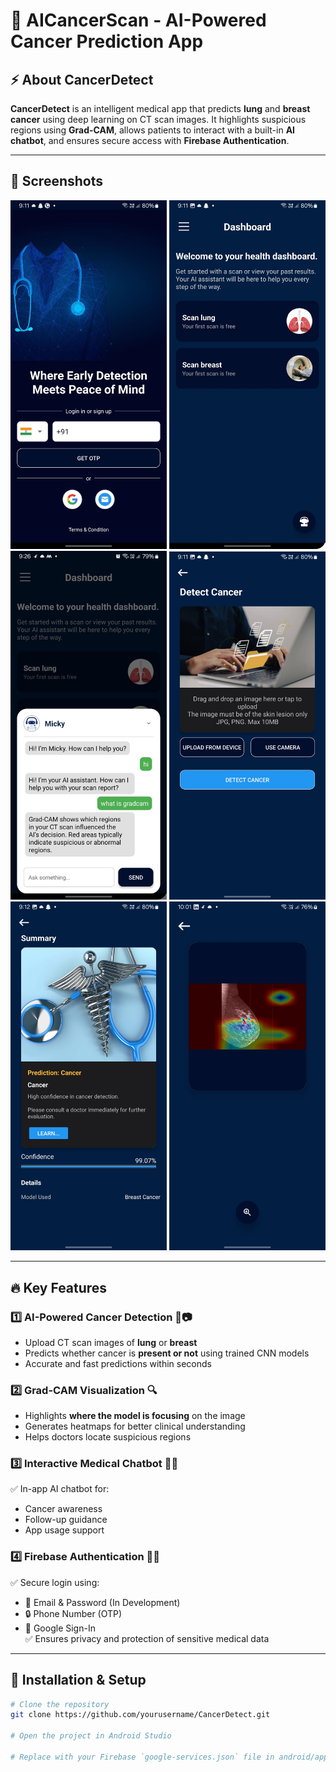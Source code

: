 # 🧠 AICancerScan - AI-Powered Cancer Prediction App

## ⚡ About CancerDetect  
**CancerDetect** is an intelligent medical app that predicts **lung** and **breast cancer** using deep learning on CT scan images. It highlights suspicious regions using **Grad-CAM**, allows patients to interact with a built-in **AI chatbot**, and ensures secure access with **Firebase Authentication**.

---

## 📸 Screenshots  
<img src="https://github.com/NishantK04/AI-Cancer-Scan/blob/main/login.jpg" width="250"> <img src="https://github.com/NishantK04/AI-Cancer-Scan/blob/main/home.jpg" width="250"> <img src="https://github.com/NishantK04/AI-Cancer-Scan/blob/main/chatBot.jpg" width="250"> <img src="https://github.com/NishantK04/AI-Cancer-Scan/blob/main/breastcanceroption.jpg" width="250">  <img src="https://github.com/NishantK04/AI-Cancer-Scan/blob/main/result.jpg" width="250"> <img src="https://github.com/NishantK04/AI-Cancer-Scan/blob/main/gradcam.jpg" width="250">

---

## 🔥 Key Features

### 1️⃣ **AI-Powered Cancer Detection** 🧬📷  
- Upload CT scan images of **lung** or **breast**  
- Predicts whether cancer is **present or not** using trained CNN models
- Accurate and fast predictions within seconds

### 2️⃣ **Grad-CAM Visualization** 🔍  
- Highlights **where the model is focusing** on the image  
- Generates heatmaps for better clinical understanding  
- Helps doctors locate suspicious regions

### 3️⃣ **Interactive Medical Chatbot** 🤖💬  
✅ In-app AI chatbot for:  
   - Cancer awareness  
   - Follow-up guidance  
   - App usage support  

### 4️⃣ **Firebase Authentication** 🔐📲  
✅ Secure login using:  
   - 📧 Email & Password  (In Development)
   - 🔒 Phone Number (OTP)  
   - 🔗 Google Sign-In  
✅ Ensures privacy and protection of sensitive medical data
---

## 🚀 Installation & Setup
```sh
# Clone the repository
git clone https://github.com/yourusername/CancerDetect.git

# Open the project in Android Studio

# Replace with your Firebase `google-services.json` file in android/app/
